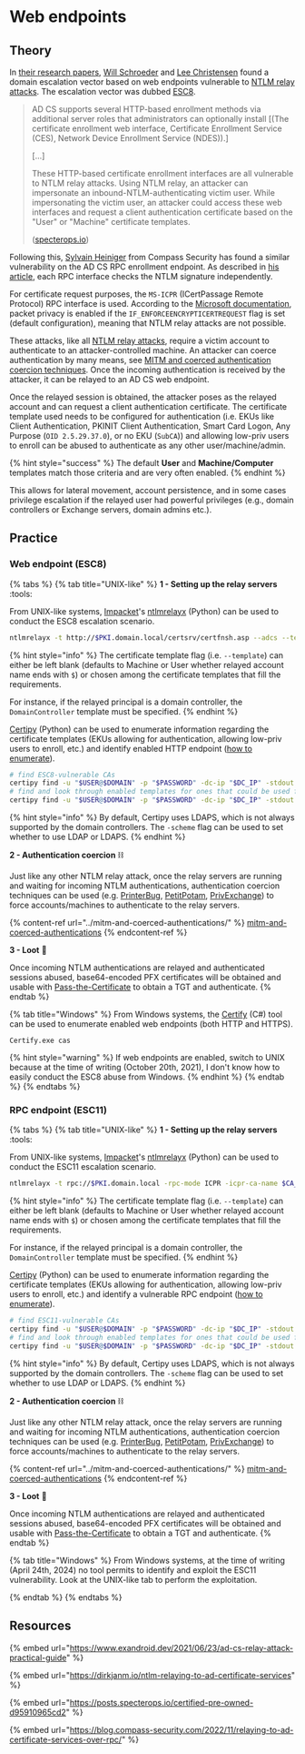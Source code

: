 # Web endpoints

## Theory

In [their research papers](https://posts.specterops.io/certified-pre-owned-d95910965cd2), [Will Schroeder](https://twitter.com/harmj0y) and [Lee Christensen](https://twitter.com/tifkin\_) found a domain escalation vector based on web endpoints vulnerable to [NTLM relay attacks](../ntlm/relay.md). The escalation vector was dubbed [ESC8](https://posts.specterops.io/certified-pre-owned-d95910965cd2#48bd).

> AD CS supports several HTTP-based enrollment methods via additional server roles that administrators can optionally install \[(The certificate enrollment web interface, Certificate Enrollment Service (CES), Network Device Enrollment Service (NDES)).]
>
> \[...]
>
> These HTTP-based certificate enrollment interfaces are all vulnerable to NTLM relay attacks. Using NTLM relay, an attacker can impersonate an inbound-NTLM-authenticating victim user. While impersonating the victim user, an attacker could access these web interfaces and request a client authentication certificate based on the "User" or "Machine" certificate templates.
>
> ([specterops.io](https://posts.specterops.io/certified-pre-owned-d95910965cd2#5c3c))

Following this, [Sylvain Heiniger](https://twitter.com/sploutchy) from Compass Security has found a similar vulnerability on the AD CS RPC enrollment endpoint. As described in [his article](https://blog.compass-security.com/2022/11/relaying-to-ad-certificate-services-over-rpc/), each RPC interface checks the NTLM signature independently.

For certificate request purposes, the `MS-ICPR` (ICertPassage Remote Protocol) RPC interface is used. According to the [Microsoft documentation](https://learn.microsoft.com/en-us/openspecs/windows_protocols/ms-icpr/0c6f150e-3ead-4006-b37f-ebbf9e2cf2e7), packet privacy is enabled if the `IF_ENFORCEENCRYPTICERTREQUEST` flag is set (default configuration), meaning that NTLM relay attacks are not possible.

These attacks, like all [NTLM relay attacks](../ntlm/relay.md), require a victim account to authenticate to an attacker-controlled machine. An attacker can coerce authentication by many means, see [MITM and coerced authentication coercion techniques](../mitm-and-coerced-authentications/). Once the incoming authentication is received by the attacker, it can be relayed to an AD CS web endpoint.

Once the relayed session is obtained, the attacker poses as the relayed account and can request a client authentication certificate. The certificate template used needs to be configured for authentication (i.e. EKUs like Client Authentication, PKINIT Client Authentication, Smart Card Logon, Any Purpose (`OID 2.5.29.37.0`), or no EKU (`SubCA`)) and allowing low-priv users to enroll can be abused to authenticate as any other user/machine/admin.

{% hint style="success" %}
The default **User** and **Machine/Computer** templates match those criteria and are very often enabled.
{% endhint %}

This allows for lateral movement, account persistence, and in some cases privilege escalation if the relayed user had powerful privileges (e.g., domain controllers or Exchange servers, domain admins etc.).

## Practice

### Web endpoint (ESC8)

{% tabs %}
{% tab title="UNIX-like" %}
**1 - Setting up the relay servers** :tools:

From UNIX-like systems, [Impacket](https://github.com/SecureAuthCorp/impacket)'s [ntlmrelayx](https://github.com/SecureAuthCorp/impacket/blob/master/examples/ntlmrelayx.py) (Python) can be used to conduct the ESC8 escalation scenario.

```bash
ntlmrelayx -t http://$PKI.domain.local/certsrv/certfnsh.asp --adcs --template "Template name"
```

{% hint style="info" %}
The certificate template flag (i.e. `--template`) can either be left blank (defaults to Machine or User whether relayed account name ends with `$`) or chosen among the certificate templates that fill the requirements.

For instance, if the relayed principal is a domain controller, the `DomainController` template must be specified.
{% endhint %}

[Certipy](https://github.com/ly4k/Certipy) (Python) can be used to enumerate information regarding the certificate templates (EKUs allowing for authentication, allowing low-priv users to enroll, etc.) and identify enabled HTTP endpoint ([how to enumerate](./#attack-paths)).

```bash
# find ESC8-vulnerable CAs
certipy find -u "$USER@$DOMAIN" -p "$PASSWORD" -dc-ip "$DC_IP" -stdout | grep -B20 ESC8
# find and look through enabled templates for ones that could be used for authentication
certipy find -u "$USER@$DOMAIN" -p "$PASSWORD" -dc-ip "$DC_IP" -stdout -enabled
```

{% hint style="info" %}
By default, Certipy uses LDAPS, which is not always supported by the domain controllers. The `-scheme` flag can be used to set whether to use LDAP or LDAPS.
{% endhint %}

**2 - Authentication coercion** :chains:

Just like any other NTLM relay attack, once the relay servers are running and waiting for incoming NTLM authentications, authentication coercion techniques can be used (e.g. [PrinterBug](../mitm-and-coerced-authentications/ms-rprn.md), [PetitPotam](../mitm-and-coerced-authentications/ms-efsr.md), [PrivExchange](../exchange-services/privexchange.md)) to force accounts/machines to authenticate to the relay servers.

{% content-ref url="../mitm-and-coerced-authentications/" %}
[mitm-and-coerced-authentications](../mitm-and-coerced-authentications/)
{% endcontent-ref %}

**3 - Loot** :tada:

Once incoming NTLM authentications are relayed and authenticated sessions abused, base64-encoded PFX certificates will be obtained and usable with [Pass-the-Certificate](../kerberos/pass-the-certificate.md) to obtain a TGT and authenticate.
{% endtab %}

{% tab title="Windows" %}
From Windows systems, the [Certify](https://github.com/GhostPack/Certify) (C#) tool can be used to enumerate enabled web endpoints (both HTTP and HTTPS).

```batch
Certify.exe cas
```

{% hint style="warning" %}
If web endpoints are enabled, switch to UNIX because at the time of writing (October 20th, 2021), I don't know how to easily conduct the ESC8 abuse from Windows.
{% endhint %}
{% endtab %}
{% endtabs %}

### RPC endpoint (ESC11)

{% tabs %}
{% tab title="UNIX-like" %}
**1 - Setting up the relay servers** :tools:

From UNIX-like systems, [Impacket](https://github.com/SecureAuthCorp/impacket)'s [ntlmrelayx](https://github.com/SecureAuthCorp/impacket/blob/master/examples/ntlmrelayx.py) (Python) can be used to conduct the ESC11 escalation scenario.

```bash
ntlmrelayx -t rpc://$PKI.domain.local -rpc-mode ICPR -icpr-ca-name $CA_NAME -smb2support --template "Template name"
```

{% hint style="info" %}
The certificate template flag (i.e. `--template`) can either be left blank (defaults to Machine or User whether relayed account name ends with `$`) or chosen among the certificate templates that fill the requirements.

For instance, if the relayed principal is a domain controller, the `DomainController` template must be specified.
{% endhint %}

[Certipy](https://github.com/ly4k/Certipy) (Python) can be used to enumerate information regarding the certificate templates (EKUs allowing for authentication, allowing low-priv users to enroll, etc.) and identify a vulnerable RPC endpoint ([how to enumerate](./#attack-paths)).

```bash
# find ESC11-vulnerable CAs
certipy find -u "$USER@$DOMAIN" -p "$PASSWORD" -dc-ip "$DC_IP" -stdout | grep -B20 ESC11
# find and look through enabled templates for ones that could be used for authentication
certipy find -u "$USER@$DOMAIN" -p "$PASSWORD" -dc-ip "$DC_IP" -stdout -enabled
```

{% hint style="info" %}
By default, Certipy uses LDAPS, which is not always supported by the domain controllers. The `-scheme` flag can be used to set whether to use LDAP or LDAPS.
{% endhint %}

**2 - Authentication coercion** :chains:

Just like any other NTLM relay attack, once the relay servers are running and waiting for incoming NTLM authentications, authentication coercion techniques can be used (e.g. [PrinterBug](../mitm-and-coerced-authentications/ms-rprn.md), [PetitPotam](../mitm-and-coerced-authentications/ms-efsr.md), [PrivExchange](../exchange-services/privexchange.md)) to force accounts/machines to authenticate to the relay servers.

{% content-ref url="../mitm-and-coerced-authentications/" %}
[mitm-and-coerced-authentications](../mitm-and-coerced-authentications/)
{% endcontent-ref %}

**3 - Loot** :tada:

Once incoming NTLM authentications are relayed and authenticated sessions abused, base64-encoded PFX certificates will be obtained and usable with [Pass-the-Certificate](../kerberos/pass-the-certificate.md) to obtain a TGT and authenticate.
{% endtab %}

{% tab title="Windows" %}
From Windows systems, at the time of writing (April 24th, 2024) no tool permits to identify and exploit the ESC11 vulnerability. Look at the UNIX-like tab to perform the exploitation.

{% endtab %}
{% endtabs %}

## Resources

{% embed url="https://www.exandroid.dev/2021/06/23/ad-cs-relay-attack-practical-guide" %}

{% embed url="https://dirkjanm.io/ntlm-relaying-to-ad-certificate-services" %}

{% embed url="https://posts.specterops.io/certified-pre-owned-d95910965cd2" %}

{% embed url="https://blog.compass-security.com/2022/11/relaying-to-ad-certificate-services-over-rpc/" %}
